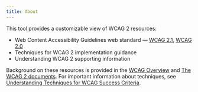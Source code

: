 ```yaml
---
title: About
---
```

This tool provides a customizable view of WCAG 2 resources:

-   Web Content Accessibility Guidelines web standard — [WCAG 2.1](https://www.w3.org/TR/WCAG21/), [WCAG 2.0](https://www.w3.org/TR/WCAG20/)
-   Techniques for WCAG 2 implementation guidance
-   Understanding WCAG 2 supporting information

Background on these resources is provided in the [WCAG Overview](https://www.w3.org/WAI/standards-guidelines/wcag/) and [The WCAG 2 documents](https://www.w3.org/WAI/standards-guidelines/wcag/docs/). For important information about techniques, see [Understanding Techniques for WCAG Success Criteria](https://www.w3.org/WAI/WCAG21/Understanding/understanding-techniques.html#understanding-techniques).
